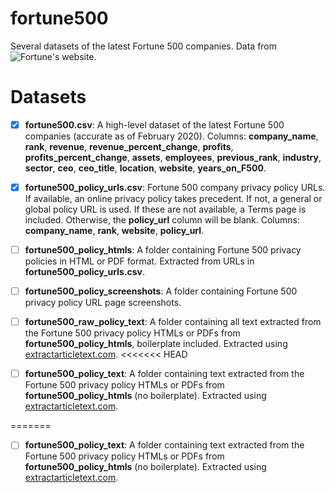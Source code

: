 # fortune500

Several datasets of the latest Fortune 500 companies. Data from ![Fortune's website](https://fortune.com/fortune500/2019/search/).

# Datasets

- [x] **fortune500.csv**: A high-level dataset of the latest Fortune 500 companies (accurate as of February 2020). Columns: **company_name**, **rank**, **revenue**, **revenue_percent_change**, **profits**, **profits_percent_change**, **assets**, **employees**, **previous_rank**, **industry**, **sector**, **ceo**, **ceo_title**, **location**,	**website**, **years_on_F500**.

- [X] **fortune500_policy_urls.csv**: Fortune 500 company privacy policy URLs. If available, an online privacy policy takes precedent. If not, a general or global policy URL is used. If these are not available, a Terms page is included. Otherwise, the **policy_url** column will be blank. Columns: **company_name**, **rank**, **website**, **policy_url**. 

- [ ] **fortune500_policy_htmls**: A folder containing Fortune 500 privacy policies in HTML or PDF format. Extracted from URLs in **fortune500_policy_urls.csv**.

- [ ] **fortune500_policy_screenshots**: A folder containing Fortune 500 privacy policy URL page screenshots.

- [ ] **fortune500_raw_policy_text**: A folder containing all text extracted from the Fortune 500 privacy policy HTMLs or PDFs from **fortune500_policy_htmls**, boilerplate included. Extracted using [extractarticletext.com](https://extractarticletext.com).
<<<<<<< HEAD

- [ ] **fortune500_policy_text**: A folder containing text extracted from the Fortune 500 privacy policy HTMLs or PDFs from **fortune500_policy_htmls** (no boilerplate). Extracted using [extractarticletext.com](https://extractarticletext.com).

=======

- [ ] **fortune500_policy_text**: A folder containing text extracted from the Fortune 500 privacy policy HTMLs or PDFs from **fortune500_policy_htmls** (no boilerplate). Extracted using [extractarticletext.com](https://extractarticletext.com).

